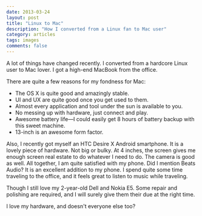 ```yaml
---
date: 2013-03-24
layout: post
title: "Linux to Mac"
description: "How I converted from a Linux fan to Mac user"
category: articles
tags: images
comments: false
---
```


A lot of things have changed recently. I converted from a hardcore Linux user 
to Mac lover. I got a high-end MacBook from the office. 

There are quite a few reasons for my fondness for Mac:

- The OS X is quite good and amazingly stable.
- UI and UX are quite good once you get used to them.
- Almost every application and tool under the sun is available to you.
- No messing up with hardware, just connect and play.
- Awesome battery life—I could easily get 8 hours of battery backup with this sweet machine.
- 13-inch is an awesome form factor.

Also, I recently got myself an HTC Desire X Android smartphone. 
It is a lovely piece of hardware. Not big or bulky. At 4 inches, the screen
gives me enough screen real estate to do whatever I need to do. The camera is good as well.
All together, I am quite satisfied with my phone. Did I mention Beats Audio? 
It is an excellent addition to my phone. I spend quite some time traveling 
to the office, and it feels great to listen to music while traveling.

Though I still love my 2-year-old Dell and Nokia E5. 
Some repair and polishing are required, and I will surely give them their due at the right time.

I love my hardware, and doesn't everyone else too?
